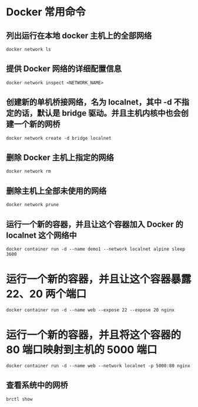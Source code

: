 # Docker 常用命令

## 列出运行在本地 docker 主机上的全部网络

`docker network ls`

## 提供 Docker 网络的详细配置信息

`docker network inspect <NETWORK_NAME>`

## 创建新的单机桥接网络，名为 localnet，其中 -d 不指定的话，默认是 bridge 驱动。并且主机内核中也会创建一个新的网桥

`docker network create -d bridge localnet`

## 删除 Docker 主机上指定的网络

`docker network rm`

## 删除主机上全部未使用的网络

`docker network prune`

## 运行一个新的容器，并且让这个容器加入 Docker 的 localnet 这个网络中

`docker container run -d --name demo1 --network localnet alpine sleep 3600`

# 运行一个新的容器，并且让这个容器暴露 22、20 两个端口

`docker container run -d --name web --expose 22 --expose 20 nginx`

# 运行一个新的容器，并且将这个容器的 80 端口映射到主机的 5000 端口

`docker container run -d --name web --network localnet -p 5000:80 nginx`

## 查看系统中的网桥

`brctl show`
